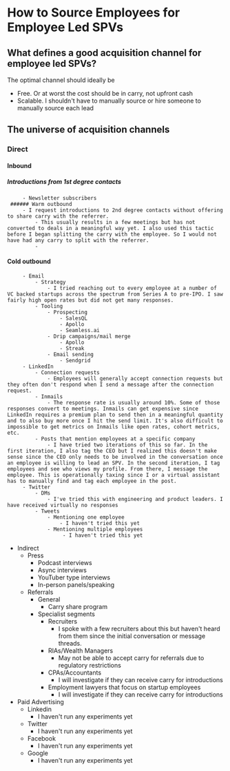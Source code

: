 # How to Source Employees for Employee Led SPVs

## What defines a good acquisition channel for employee led SPVs?

The optimal channel should ideally be

 -  Free. Or at worst the cost should be in carry, not upfront cash
 - Scalable. I shouldn't have to manually source or hire someone to manually source each lead
 
## The universe of acquisition channels
### Direct
#### Inbound
##### Introductions from 1st degree contacts
		 - Newsletter subscribers
	 ###### Warm outbound
		 - I request introductions to 2nd degree contacts without offering to share carry with the referrer.
			 - This usually results in a few meetings but has not converted to deals in a meaningful way yet. I also used this tactic before I began splitting the carry with the employee. So I would not have had any carry to split with the referrer.
			 - 
#### Cold outbound
		 - Email
			 - Strategy
				 - I tried reaching out to every employee at a number of VC backed startups across the spectrum from Series A to pre-IPO. I saw fairly high open rates but did not get many responses. 
			 - Tooling
				 - Prospecting
					 - SalesQL
					 - Apollo
					 - Seamless.ai
				 - Drip campaigns/mail merge
					 - Apollo
					 - Streak
				 - Email sending
					 - Sendgrid
		 - LinkedIn
			 - Connection requests
				 - Employees will generally accept connection requests but they often don't respond when I send a message after the connection request.
			 - Inmails
				 - The response rate is usually around 10%. Some of those responses convert to meetings. Inmails can get expensive since LinkedIn requires a premium plan to send then in a meaningful quantity and to also buy more once I hit the send limit. It's also difficult to impossible to get metrics on Inmails like open rates, cohort metrics, etc.
			 - Posts that mention employees at a specific company
				 - I have tried two iterations of this so far. In the first iteration, I also tag the CEO but I realized this doesn't make sense since the CEO only needs to be involved in the conversation once an employee is willing to lead an SPV. In the second iteration, I tag employees and see who views my profile. From there, I message the employee. This is operationally taxing since I or a virtual assistant has to manually find and tag each employee in the post.
		 - Twitter
			 - DMs
				 - I've tried this with engineering and product leaders. I have received virtually no responses
			 - Tweets
				 - Mentioning one employee
					 - I haven't tried this yet
				 - Mentioning multiple employees
					  - I haven't tried this yet
 - Indirect
	 - Press
		 - Podcast interviews
		 - Async interviews
		 - YouTuber type interviews
		 - In-person panels/speaking
	 - Referrals
		 - General
			 - Carry share program
		 - Specialist segments
			 - Recruiters
				 - I spoke with a few recruiters about this but haven't heard from them since the initial conversation or message threads.
			 - RIAs/Wealth Managers
				 - May not be able to accept carry for referrals due to regulatory restrictions
			 - CPAs/Accountants
				 - I will investigate if they can receive carry for introductions
			 - Employment lawyers that focus on startup employees
				 - I will investigate if they can receive carry for introductions
 - Paid Advertising
	 - Linkedin
		 - I haven't run any experiments yet
	 - Twitter
		 - I haven't run any experiments yet 
	 - Facebook
		 - I haven't run any experiments yet
	 - Google
		 - I haven't run any experiments yet
<!--stackedit_data:
eyJoaXN0b3J5IjpbLTE5MzAyMTM0MTIsMTgwNDA0Mzk0MCwtND
Q5Mzc0MiwtMTc2MDc2NzQ1LC02NDk2NDg1MjIsNzAwMzE2NzA1
XX0=
-->